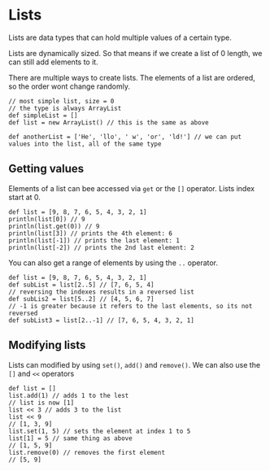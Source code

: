
# Lists

Lists are data types that can hold multiple values of a certain type.

Lists are dynamically sized. So that means if we create a list of 0 length, we can still add elements to it.

There are multiple ways to create lists. The elements of a list are ordered, so the order wont change randomly.

```groovy:no-line-numbers
// most simple list, size = 0
// the type is always ArrayList
def simpleList = []
def list = new ArrayList() // this is the same as above

def anotherList = ['He', 'llo', ' w', 'or', 'ld!'] // we can put values into the list, all of the same type
```

## Getting values

Elements of a list can bee accessed via `get` or the `[]` operator.
Lists index start at 0.

```groovy:no-line-numbers
def list = [9, 8, 7, 6, 5, 4, 3, 2, 1]
println(list[0]) // 9
println(list.get(0)) // 9
println(list[3]) // prints the 4th element: 6
println(list[-1]) // prints the last element: 1
println(list[-2]) // prints the 2nd last element: 2
```

You can also get a range of elements by using the `..` operator.

```groovy:no-line-numbers
def list = [9, 8, 7, 6, 5, 4, 3, 2, 1]
def subList = list[2..5] // [7, 6, 5, 4]
// reversing the indexes results in a reversed list
def subLis2 = list[5..2] // [4, 5, 6, 7]
// -1 is greater because it refers to the last elements, so its not reversed
def subList3 = list[2..-1] // [7, 6, 5, 4, 3, 2, 1]
```

## Modifying lists

Lists can modified by using `set()`, `add()` and `remove()`.
We can also use the `[]` and `<<` operators

```groovy:no-line-numbers
def list = []
list.add(1) // adds 1 to the lest
// list is now [1]
list << 3 // adds 3 to the list
list << 9
// [1, 3, 9]
list.set(1, 5) // sets the element at index 1 to 5
list[1] = 5 // same thing as above
// [1, 5, 9]
list.remove(0) // removes the first element
// [5, 9]
```
